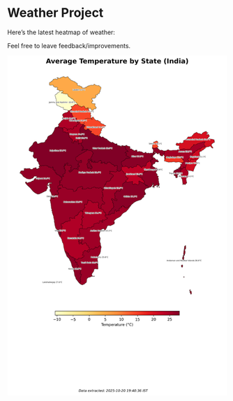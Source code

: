 # Weather Project

Here’s the latest heatmap of weather:

Feel free to leave feedback/improvements.

![India Heatmap](docs/assets/india_heatmap.png?v=F642DE)
